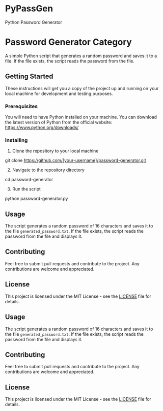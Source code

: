 # PyPassGen
Python Password Generator

# Password Generator Category

A simple Python script that generates a random password and saves it to a file. If the file exists, the script reads the password from the file.

## Getting Started

These instructions will get you a copy of the project up and running on your local machine for development and testing purposes.

### Prerequisites

You will need to have Python installed on your machine. You can download the latest version of Python from the official website: https://www.python.org/downloads/

### Installing

1. Clone the repository to your local machine

git clone https://github.com/[your-username]/password-generator.git


2. Navigate to the repository directory

cd password-generator


3. Run the script

python password-generator.py


## Usage

The script generates a random password of 16 characters and saves it to the file `generated_password.txt`. If the file exists, the script reads the password from the file and displays it.

## Contributing

Feel free to submit pull requests and contribute to the project. Any contributions are welcome and appreciated.

## License

This project is licensed under the MIT License - see the [LICENSE](LICENSE) file for details.


## Usage

The script generates a random password of 16 characters and saves it to the file `generated_password.txt`. If the file exists, the script reads the password from the file and displays it.

## Contributing

Feel free to submit pull requests and contribute to the project. Any contributions are welcome and appreciated.

## License

This project is licensed under the MIT License - see the [LICENSE](LICENSE) file for details.
